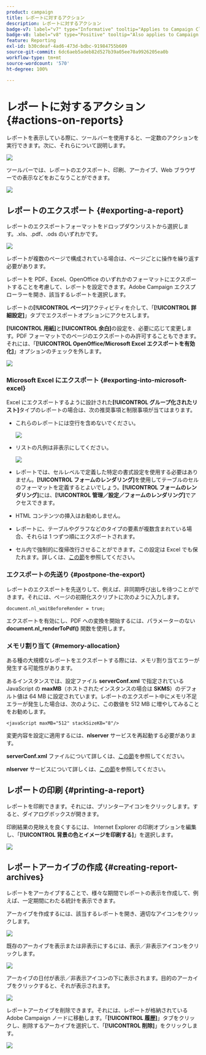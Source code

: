```yaml
---
product: campaign
title: レポートに対するアクション
description: レポートに対するアクション
badge-v7: label="v7" type="Informative" tooltip="Applies to Campaign Classic v7"
badge-v8: label="v8" type="Positive" tooltip="Also applies to Campaign v8"
feature: Reporting
exl-id: b30cdeaf-4ad6-473d-bdbc-91984755b609
source-git-commit: 6dc6aeb5adeb82d527b39a05ee70a9926205ea0b
workflow-type: tm+mt
source-wordcount: '570'
ht-degree: 100%

---
```


# レポートに対するアクション{#actions-on-reports}



レポートを表示している際に、ツールバーを使用すると、一定数のアクションを実行できます。次に、それらについて説明します。

![](assets/s_ncs_advuser_report_wizard_2.png)

ツールバーでは、レポートのエクスポート、印刷、アーカイブ、Web ブラウザーでの表示などをおこなうことができます。

![](assets/s_ncs_advuser_report_wizard_04.png)

## レポートのエクスポート {#exporting-a-report}

レポートのエクスポートフォーマットをドロップダウンリストから選択します。.xls、.pdf、.ods のいずれかです。

![](assets/s_ncs_advuser_report_wizard_06.png)

レポートが複数のページで構成されている場合は、ページごとに操作を繰り返す必要があります。

レポートを PDF、Excel、OpenOffice のいずれかのフォーマットにエクスポートすることを考慮して、レポートを設定できます。Adobe Campaign エクスプローラーを開き、該当するレポートを選択します。

レポートの&#x200B;**[!UICONTROL ページ]**&#x200B;アクティビティを介して、「**[!UICONTROL 詳細設定]**」タブでエクスポートオプションにアクセスします。

**[!UICONTROL 用紙]**&#x200B;と&#x200B;**[!UICONTROL 余白]**&#x200B;の設定を、必要に応じて変更します。PDF フォーマットでのページのエクスポートのみ許可することもできます。それには、「**[!UICONTROL OpenOffice/Microsoft Excel エクスポートを有効化]**」オプションのチェックを外します。

![](assets/s_ncs_advuser_report_wizard_021.png)

### Microsoft Excel にエクスポート {#exporting-into-microsoft-excel}

Excel にエクスポートするように設計された&#x200B;**[!UICONTROL グループ化されたリスト]**&#x200B;タイプのレポートの場合は、次の推奨事項と制限事項が当てはまります。

* これらのレポートには空行を含めないでください。

  ![](assets/export_limitations_remove_empty_line.png)

* リストの凡例は非表示にしてください。

  ![](assets/export_limitations_hide_label.png)

* レポートでは、セルレベルで定義した特定の書式設定を使用する必要はありません。**[!UICONTROL フォームのレンダリング]**&#x200B;を使用してテーブルのセルのフォーマットを定義するとよいでしょう。**[!UICONTROL フォームのレンダリング]**&#x200B;には、**[!UICONTROL 管理／設定／フォームのレンダリング]**&#x200B;でアクセスできます。
* HTML コンテンツの挿入はお勧めしません。
* レポートに、テーブルやグラフなどのタイプの要素が複数含まれている場合、それらは 1 つずつ順にエクスポートされます。
* セル内で強制的に復帰改行させることができます。この設定は Excel でも保たれます。詳しくは、[この節](../../reporting/using/creating-a-table.md#defining-cell-format)を参照してください。

### エクスポートの先送り {#postpone-the-export}

レポートのエクスポートを先送りして、例えば、非同期呼び出しを待つことができます。それには、ページの初期化スクリプトに次のように入力します。

```
document.nl_waitBeforeRender = true;
```

エクスポートを有効にし、PDF への変換を開始するには、パラメーターのない **document.nl_renderToPdf()** 関数を使用します。

### メモリ割り当て {#memory-allocation}

ある種の大規模なレポートをエクスポートする際には、メモリ割り当てエラーが発生する可能性があります。

あるインスタンスでは、設定ファイル **serverConf.xml** で指定されている JavaScript の **maxMB**（ホストされたインスタンスの場合は **SKMS**）のデフォルト値は 64 MB に設定されています。レポートのエクスポート中にメモリ不足エラーが発生した場合は、次のように、この数値を 512 MB に増やしてみることをお勧めします。

```
<javaScript maxMB="512" stackSizeKB="8"/>
```

変更内容を設定に適用するには、**nlserver** サービスを再起動する必要があります。

**serverConf.xml** ファイルについて詳しくは、[この節](../../production/using/configuration-principle.md)を参照してください。

**nlserver** サービスについて詳しくは、[この節](../../production/using/administration.md)を参照してください。

## レポートの印刷 {#printing-a-report}

レポートを印刷できます。それには、プリンターアイコンをクリックします。すると、ダイアログボックスが開きます。

印刷結果の見映えを良くするには、 Internet Explorer の印刷オプションを編集し、「**[!UICONTROL 背景の色とイメージを印刷する]**」を選択します。

![](assets/s_ncs_advuser_report_print_options.png)

## レポートアーカイブの作成 {#creating-report-archives}

レポートをアーカイブすることで、様々な期間でレポートの表示を作成して、例えば、一定期間にわたる統計を表示できます。

アーカイブを作成するには、該当するレポートを開き、適切なアイコンをクリックします。

![](assets/s_ncs_advuser_report_wizard_07.png)

既存のアーカイブを表示または非表示にするには、表示／非表示アイコンをクリックします。

![](assets/s_ncs_advuser_report_history_06.png)

アーカイブの日付が表示／非表示アイコンの下に表示されます。目的のアーカイブをクリックすると、それが表示されます。

![](assets/s_ncs_advuser_report_history_04.png)

レポートアーカイブを削除できます。それには、レポートが格納されている Adobe Campaign ノードに移動します。「**[!UICONTROL 履歴]**」タブをクリックし、削除するアーカイブを選択して、「**[!UICONTROL 削除]**」をクリックします。

![](assets/s_ncs_advuser_report_history_01.png)
